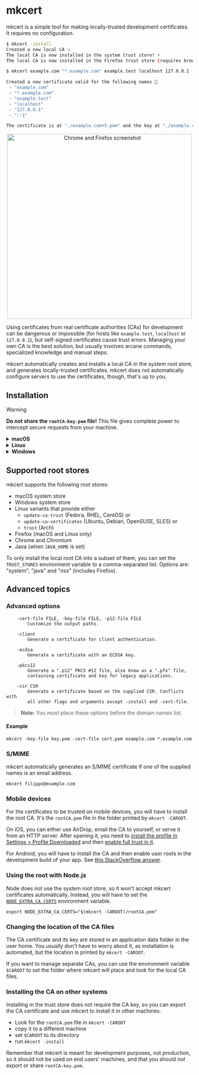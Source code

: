 # mkcert

mkcert is a simple tool for making locally-trusted development certificates. It requires no configuration.

```sh
$ mkcert -install
Created a new local CA 💥
The local CA is now installed in the system trust store! ⚡️
The local CA is now installed in the Firefox trust store (requires browser restart)! 🦊

$ mkcert example.com "*.example.com" example.test localhost 127.0.0.1 ::1

Created a new certificate valid for the following names 📜
 - "example.com"
 - "*.example.com"
 - "example.test"
 - "localhost"
 - "127.0.0.1"
 - "::1"

The certificate is at "./example.com+5.pem" and the key at "./example.com+5-key.pem" ✅
```

<p align="center"><img width="498" alt="Chrome and Firefox screenshot" src="https://user-images.githubusercontent.com/1225294/51066373-96d4aa80-15be-11e9-91e2-f4e44a3a4458.png"></p>

Using certificates from real certificate authorities (CAs) for development can be dangerous or impossible (for hosts like `example.test`, `localhost` or `127.0.0.1`), but self-signed certificates cause trust errors. Managing your own CA is the best solution, but usually involves arcane commands, specialized knowledge and manual steps.

mkcert automatically creates and installs a local CA in the system root store, and generates locally-trusted certificates. mkcert does not automatically configure servers to use the certificates, though, that's up to you.

## Installation

> [!WARNING]
> **Do not share the `rootCA-key.pem` file!** This file gives complete power to intercept secure requests from your machine.

<details>
<summary><b>macOS</b></summary>

<details>
<summary>Homebrew</summary>

See [Homebrew](https://brew.sh/).

```sh
brew install mkcert
# If you use Firefox:
brew install nss
```
</details>

<details>
<summary>MacPorts</summary>

See [MacPorts](https://www.macports.org).

```sh
sudo port selfupdate
sudo port install mkcert
# If you use Firefox:
sudo port install nss
```
</details>

</details>

<details>
<summary><b>Linux</b></summary>

<details>
<summary>APT (Debian, Ubuntu, ...)</summary>

First, install `certutil`:

```sh
sudo apt install libnss3-tools
```

Then, install `mkcert`:

```sh
sudo apt install mkcert 
```
</details>

<details>
<summary>pacman (Arch, ...)</summary>

First, install `certutil`:

```sh
sudo pacman -S nss
```

Then, install `mkcert`:

```sh
sudo pacman -Syu mkcert
```
</details>

<details>
<summary>Yum (Fedora, ...)</summary>

First, install `certutil`:

```sh
sudo yum install nss-tools
```

Then, follow the [alternative steps below](#linux-alternative).
</details>

<details>
<summary>Zypper (openSUSE, ...)</summary>

First, install `certutil`:

```sh
sudo zypper install mozilla-nss-tools
```

Then, follow the [alternative steps below](#linux-alternative).
</details>

#### Linux (Alternative)

<details>
<summary>Homebrew on Linux</summary>

See [Homebrew on Linux](https://docs.brew.sh/Homebrew-on-Linux).

```sh
brew install mkcert
```
</details>

<details>
<summary>Build from source (requires Go 1.13+)</summary>

```sh
git clone https://github.com/FiloSottile/mkcert
cd mkcert
go build -ldflags "-X main.Version=$(git describe --tags)"
```
</details>

<details>
<summary>Use pre-built binaries</summary>

See [pre-built binaries](https://github.com/FiloSottile/mkcert/releases).

```sh
curl -JLO "https://dl.filippo.io/mkcert/latest?for=linux/amd64"
chmod +x mkcert-v*-linux-amd64
sudo cp mkcert-v*-linux-amd64 /usr/local/bin/mkcert
```
</details>

</details>

<details>
<summary><b>Windows</b></summary>

<details>
<summary>Chocolatey</summary>

See [Chocolatey](https://chocolatey.org).

```sh
choco install mkcert
```
</details>

<details>
<summary>Scoop</summary>

See [Scoop](https://scoop.sh/).

```sh
scoop bucket add extras
scoop install mkcert
```
</details>

#### Windows (Alternative)

<details>
<summary>Build from source (requires Go 1.10+)</summary>

```sh
<not documented yet>
```
</details>

<details>
<summary>Use pre-built binaries</summary>

See [pre-built binaries](https://github.com/FiloSottile/mkcert/releases).
</details>

If you're running into permission problems try running `mkcert` as an Administrator.

</details>

## Supported root stores

mkcert supports the following root stores:

* macOS system store
* Windows system store
* Linux variants that provide either
    * `update-ca-trust` (Fedora, RHEL, CentOS) or
    * `update-ca-certificates` (Ubuntu, Debian, OpenSUSE, SLES) or
    * `trust` (Arch)
* Firefox (macOS and Linux only)
* Chrome and Chromium
* Java (when `JAVA_HOME` is set)

To only install the local root CA into a subset of them, you can set the `TRUST_STORES` environment variable to a comma-separated list. Options are: "system", "java" and "nss" (includes Firefox).

## Advanced topics

### Advanced options

```
	-cert-file FILE, -key-file FILE, -p12-file FILE
	    Customize the output paths.

	-client
	    Generate a certificate for client authentication.

	-ecdsa
	    Generate a certificate with an ECDSA key.

	-pkcs12
	    Generate a ".p12" PKCS #12 file, also know as a ".pfx" file,
	    containing certificate and key for legacy applications.

	-csr CSR
	    Generate a certificate based on the supplied CSR. Conflicts with
	    all other flags and arguments except -install and -cert-file.
```

> **Note:** You _must_ place these options before the domain names list.

#### Example

```
mkcert -key-file key.pem -cert-file cert.pem example.com *.example.com
```

### S/MIME

mkcert automatically generates an S/MIME certificate if one of the supplied names is an email address.

```
mkcert filippo@example.com
```

### Mobile devices

For the certificates to be trusted on mobile devices, you will have to install the root CA. It's the `rootCA.pem` file in the folder printed by `mkcert -CAROOT`.

On iOS, you can either use AirDrop, email the CA to yourself, or serve it from an HTTP server. After opening it, you need to [install the profile in Settings > Profile Downloaded](https://github.com/FiloSottile/mkcert/issues/233#issuecomment-690110809) and then [enable full trust in it](https://support.apple.com/en-nz/HT204477).

For Android, you will have to install the CA and then enable user roots in the development build of your app. See [this StackOverflow answer](https://stackoverflow.com/a/22040887/749014).

### Using the root with Node.js

Node does not use the system root store, so it won't accept mkcert certificates automatically. Instead, you will have to set the [`NODE_EXTRA_CA_CERTS`](https://nodejs.org/api/cli.html#cli_node_extra_ca_certs_file) environment variable.

```
export NODE_EXTRA_CA_CERTS="$(mkcert -CAROOT)/rootCA.pem"
```

### Changing the location of the CA files

The CA certificate and its key are stored in an application data folder in the user home. You usually don't have to worry about it, as installation is automated, but the location is printed by `mkcert -CAROOT`.

If you want to manage separate CAs, you can use the environment variable `$CAROOT` to set the folder where mkcert will place and look for the local CA files.

### Installing the CA on other systems

Installing in the trust store does not require the CA key, so you can export the CA certificate and use mkcert to install it in other machines.

* Look for the `rootCA.pem` file in `mkcert -CAROOT`
* copy it to a different machine
* set `$CAROOT` to its directory
* run `mkcert -install`

Remember that mkcert is meant for development purposes, not production, so it should not be used on end users' machines, and that you should *not* export or share `rootCA-key.pem`.
